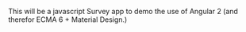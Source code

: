 This will be a javascript Survey app to demo the use of Angular 2 (and therefor ECMA 6 + Material Design.)
